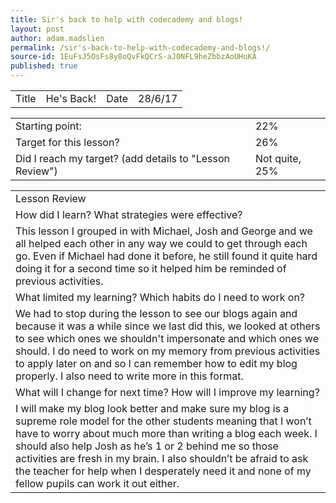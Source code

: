 ```yaml
---
title: Sir's back to help with codecademy and blogs!
layout: post
author: adam.madslien
permalink: /sir's-back-to-help-with-codecademy-and-blogs!/
source-id: 1EuFsJ5OsFs8y8oQvFkQCrS-aJ0NFL9heZbbzAoUHuKA
published: true
---
```

<table>
  <tr>
    <td>Title</td>
    <td>He's Back!</td>
    <td>Date</td>
    <td>28/6/17</td>
  </tr>
</table>


<table>
  <tb>
    <td>Starting point:</td>
    <td>22%</td>
  </tb>
  <tr>
    <td>Target for this lesson?</td>
    <td>26%</td>
  </tr>
  <tr>
    <td>Did I reach my target? 
(add details to "Lesson Review")</td>
    <td> Not quite, 25%</td>
  </tr>
</table>


<table>
  <tr>
    <td>Lesson Review</td>
  </tr>
  <tr>
    <td>How did I learn? What strategies were effective? </td>
  </tr>
  <tr>
    <td>This lesson I grouped in with Michael, Josh and George and we all helped each other in any way we could to get through each go. Even if Michael had done it before, he still found it quite hard doing it for a second time so it helped him be reminded of previous activities.</td>
  </tr>
  <tr>
    <td>What limited my learning? Which habits do I need to work on? </td>
  </tr>
  <tr>
    <td>We had to stop during the lesson to see our blogs again and because it was a while since we last did this, we looked at others to see which ones we shouldn't impersonate and which ones we should. I do need to work on my memory from previous activities to apply later on and so I can remember how to edit my blog properly. I also need to write more in this format.</td>
  </tr>
  <tr>
    <td>What will I change for next time? How will I improve my learning?</td>
  </tr>
  <tr>
    <td>I will make my blog look better and make sure my blog is a supreme role model for the other students meaning that I won’t have to worry about much more than writing a blog each week. I should also help Josh as he’s 1 or 2 behind me so those activities are fresh in my brain. I also shouldn’t be afraid to ask the teacher for help when I desperately need it and none of my fellow pupils can work it out either.</td>
  </tr>
</table>


